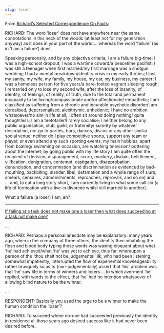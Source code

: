 ```yaml
---
slug: loser
---
```


From [Richard’s Selected Correspondence On Facts](http://www.actualfreedom.com.au/richard/selectedcorrespondence/sc-facts.htm):

RICHARD: The word ‘loser’ does not have anywhere near the same connotations in this neck of the woods (at least not for my generation anyway) as it does in your part of the world ... whereas the word ‘failure’ (as in ‘I am a failure’) does.

Speaking personally, and by any objective criteria, I am a failure big-time: I was a high-school dropout; I was a wartime coward/a peacetime pacifist; I was still a teenager when first married/my first marriage was a shotgun wedding; I had a mental breakdown/identity crisis in my early thirties; I lost my sanity, my wife, my family, my house, my car, my business, my career; I was a homeless person for five years/a bare-footed vagrant sleeping rough; I remarried only to lose my second wife, after the loss of insanity, of identity, of feelings, of reality, of truth, due to the total and permanent incapacity to be loving/compassionate and/or affectionate/ empathetic; I am classified as suffering from a chronic and incurable psychotic disorder/I am derealised, depersonalised, alexithymic, anhedonic; I have no ambition whatsoever/no aim in life at all; I often sit around doing nothing/ quite thoughtless; I am a teetotaller/I rarely socialise; I neither belong to any public organisation, club, guild, or fraternity/ sorority by whatever description, nor go to parties, bars, dances, discos or any other similar social venue; neither do I play competitive sports, support any team or player, or even attend any such sporting events; my main hobbies, apart from boating/ swimming on occasion, are watching television/ pottering about the internet; by going public with my life story I am quite often the recipient of derision, disparagement, scorn, mockery, disdain, belittlement, vilification, denigration, contempt, castigation, disapprobation, denunciation, and condemnation (and discrimination as evidenced by bad-mouthing, backbiting, slander, libel, defamation and a whole range of slurs, smears, censures, admonishments, reproaches, reprovals, and so on) and ... and, to cut a long story short, I am currently living in what some call sin (a life of fornication with a live-in divorcée whilst still married to another).

What a failure (a loser) I am, eh?

---

[If failing at a task does not make one a loser then what does succeeding at a task not make one?](http://actualfreedom.com.au/richard/listafcorrespondence/listaf68d.htm) 

...

RICHARD: Perhaps a personal anecdote may be explanatory: many years ago, when in the company of three others, the identity then inhabiting the flesh and blood body typing these words was waxing eloquent about what ‘he’ had achieved/what ‘he’ was yet to achieve, thus far, whereupon a person of the ‘thou shalt not be judgemental’ ilk, who had been listening somewhat impatiently, interrupted the flow of experiential knowledgeability rather brusquely so as to (non-judgementally) assert that ‘his’ problem was that ‘he’ saw life in terms of winners and losers ... to which averment ‘he’ replied, with words to the effect, that ‘he’ had no intention whatsoever of allowing blind nature to be the winner.

...

RESPONDENT: Basically you used the urge to be a winner to make the human condition the ‘loser’?

RICHARD: To succeed where no-one had succeeded previously the identity in residence all those years ago desired success like it had never been desired before.